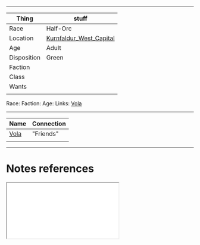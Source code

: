 ***
| Thing       | stuff                                                           |
| ----------- | --------------------------------------------------------------- |
| Race        | Half-Orc                                                        |
| Location    | [Kurnfaldur_West_Capital](../places/Kurnfaldur_West_Capital.md) |
| Age         | Adult                                                           |
| Disposition | Green                                                           |
| Faction     |                                                                 |
| Class       |                                                                 |
| Wants       |                                                                 |
|             |                                                                 |


Race: 
Faction:
Age:
Links: [Vola](Vola.md)

***
| Name            | Connection |
| --------------- | ---------- |
| [Vola](Vola.md) | "Friends"  |
|                 |            |



---
# Notes references

<iframe src="../Insights/Brene_Location">
